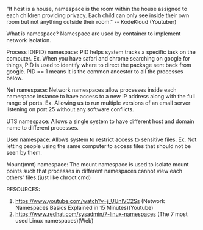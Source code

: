 "If host is a house, namespace is the room within the house assigned to each children providing privacy. Each child can only see inside their own room but not anything outside their room." -- KodeKloud (Youtuber)

What is namespace?
Namespace are used by container to implement network isolation.

Process ID(PID) namespace:
PID helps system tracks a specific task on the computer.
Ex. When you have safari and chrome searching on google for things, PID is used to identify where to direct the package sent back from google.
PID == 1 means it is the common ancestor to all the processes below.

Net namespace:
Network namespaces allow processes inside each namespace instance to have access to a new IP address along with the full range of ports.
Ex. Allowing us to run multiple versions of an email server listening on port 25 without any software conflicts.

UTS namespace:
Allows a single system to have different host and domain name to different processes.

User namespace:
Allows system to restrict access to sensitive files.
Ex. Not letting people using the same computer to access files that should not be seen by them.

Mount(mnt) namespace:
The mount namespace is used to isolate mount points such that processes in different namespaces cannot view each others' files.(just like chroot cmd)


RESOURCES:
1. https://www.youtube.com/watch?v=j_UUnlVC2Ss (Network Namespaces Basics Explained in 15 Minutes)(Youtube)
2. https://www.redhat.com/sysadmin/7-linux-namespaces (The 7 most used Linux namespaces)(Web)